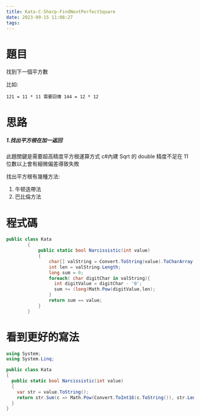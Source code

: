 ```yaml
---
title: Kata-C-Sharp-FindNextPerfectSquare
date: 2023-09-15 11:08:27
tags:
---
```


# 題目

找到下一個平方數

比如:

`121 = 11 * 11 需要回傳 144 = 12 * 12`

# 思路

##### 1.找出平方根在加一返回

此題關鍵是需要超高精度平方根運算方式 c#內建 Sqrt 的 double 精度不足在 11 位數以上會有細微偏差導致失敗

找出平方根有幾種方法:

1. 牛顿迭帶法
2. 巴比倫方法

# 程式碼

```csharp
public class Kata
        {
            public static bool Narcissistic(int value)
            {
                char[] valString = Convert.ToString(value).ToCharArray();
                int len = valString.Length;
                long sum = 0;
                foreach( char digitChar in valString){
                  int digitValue = digitChar - '0';
                  sum += (long)Math.Pow(digitValue,len);
                }
                return sum == value;
            }
        }
```

# 看到更好的寫法

```csharp
using System;
using System.Linq;

public class Kata
{
  public static bool Narcissistic(int value)
  {
    var str = value.ToString();
    return str.Sum(c => Math.Pow(Convert.ToInt16(c.ToString()), str.Length)) == value;
  }
}
```
